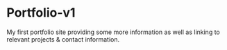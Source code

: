 # Portfolio-v1
My first portfolio site providing some more information as well as linking to relevant projects &amp; contact information. 

